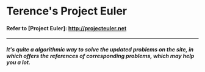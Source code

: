 # Terence's Project Euler

#### Refer to [Project Euler]: http://projecteuler.net ####

---

##### It's quite a algorithmic way to solve the updated problems on the site, in which offers the references of corresponding problems, which may help you a lot. #####
